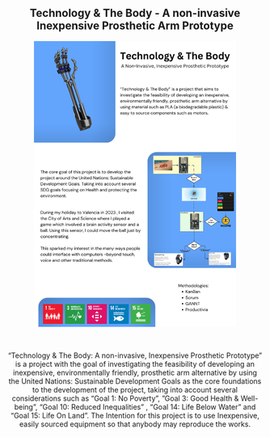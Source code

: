 <h2 align="center">Technology & The Body - A non-invasive Inexpensive Prosthetic Arm Prototype</h2>

<p align="center">
  <img src="https://github.com/ShaneWhitmore/TechnologyAndTheBody/blob/main/Semester%202/FYP%20Poster.png" 
       width="400px">

</p>

<br>

<p align="center">
  “Technology & The Body: A non-invasive, Inexpensive Prosthetic Prototype” is a project with the goal of investigating the feasibility of developing an inexpensive,
  environmentally friendly, prosthetic arm alternative by using the United Nations: Sustainable Development Goals as the core foundations to the development of the project,
  taking into account several considerations such as “Goal 1: No Poverty”, ”Goal 3: Good Health & Well-being”, “Goal 10: Reduced Inequalities” , “Goal 14: Life Below Water”
  and “Goal 15: Life On  Land”.
  The Intention for this project is to use Inexpensive, easily sourced equipment so that anybody may reproduce the works.
</p>


